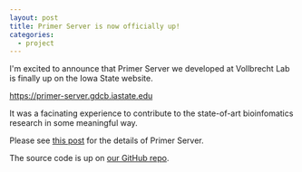 ```yaml
---
layout: post
title: Primer Server is now officially up!
categories:
  - project
---
```


I'm excited to announce that Primer Server we developed at Vollbrecht Lab is finally up on the Iowa State website.

<a href="https://primer-server.gdcb.iastate.edu" target="_blank">https://primer-server.gdcb.iastate.edu</a>

It was a facinating experience to contribute to the state-of-art bioinfomatics research in some meaningful way.

Please see <a href="{{ site.url }}{{site.baseurl}}/blog/ncur-primer-server" target="_blank">this post</a> for the details of Primer Server.

The source code is up on <a href="https://github.com/vollbrechtlab/primer-server" target="_blank">our GitHub repo</a>.
